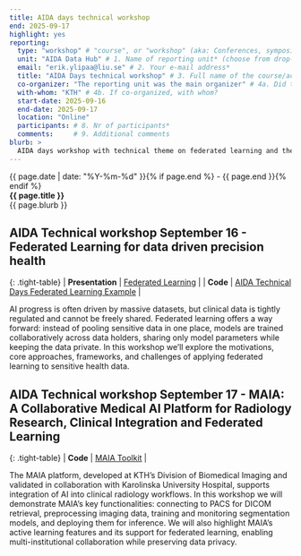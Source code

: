 ```yaml
---
title: AIDA days technical workshop
end: 2025-09-17
highlight: yes
reporting:
  type: "workshop" # "course", or "workshop" (aka: Conferences, symposia, seminars and workshops)
  unit: "AIDA Data Hub" # 1. Name of reporting unit* (choose from drop-down menu)
  email: "erik.ylipaa@liu.se" # 2. Your e-mail address* 	
  title: "AIDA Days technical workshop" # 3. Full name of the course/activity*
  co-organizer: "The reporting unit was the main organizer" # 4a. Did the reporting unit organize or co-organize the course?* : "The reporting unit was a co-organizer", or "The reporting unit was the main organizer". 	
  with-whom: "KTH" # 4b. If co-organized, with whom?
  start-date: 2025-09-16
  end-date: 2025-09-17
  location: "Online"
  participants: # 8. Nr of participants*
  comments:     # 9. Additional comments
blurb: >
  AIDA days workshop with technical theme on federated learning and the MAIA collaborative medical AI platform.
---
```

<span class="small">{{ page.date | date: "%Y-%m-%d" }}{% if page.end %} - {{ page.end }}{% endif %}</span>  
<strong>{{ page.title }}</strong>  
{{ page.blurb }}

## AIDA Technical workshop September 16 - Federated Learning for data driven precision health

{: .tight-table}
| **Presentation** | [Federated Learning](https://docs.google.com/presentation/d/1PN0AcA-4Ypr192hie5KEzZobZWXxBeiD/edit?usp=sharing&ouid=116285713938211495704&rtpof=true&sd=true) |
| **Code** | [AIDA Technical Days Federated Learning Example](https://github.com/eryl/aida-fl-workshop) |

AI progress is often driven by massive datasets, but clinical data is tightly regulated and cannot be freely shared. Federated learning offers a way forward: instead of pooling sensitive data in one place, models are trained collaboratively across data holders, sharing only model parameters while keeping the data private. In this workshop we’ll explore the motivations, core approaches, frameworks, and challenges of applying federated learning to sensitive health data. 

## AIDA Technical workshop September 17 - MAIA: A Collaborative Medical AI Platform for Radiology Research, Clinical Integration and Federated Learning

{: .tight-table}
| **Code** | [MAIA Toolkit](https://github.com/kthcloud/MAIA) |

<!-- | **Presentation** | [Faster data loading](https://docs.google.com/presentation/d/1LfEJCGOd98Xv6ymymV39ats1zPy0G3XU/edit#slide=id.p1) |
-->

The MAIA platform, developed at KTH’s Division of Biomedical Imaging and validated in collaboration with Karolinska University Hospital, supports integration of AI into clinical radiology workflows. In this workshop we will demonstrate MAIA’s key functionalities: connecting to PACS for DICOM retrieval, preprocessing imaging data, training and monitoring segmentation models, and deploying them for inference. We will also highlight MAIA’s active learning features and its support for federated learning, enabling multi-institutional collaboration while preserving data privacy.
